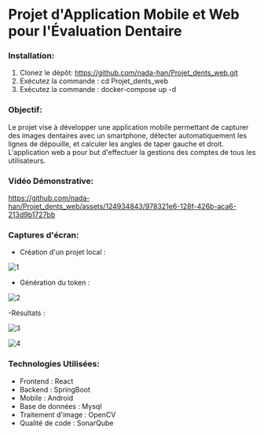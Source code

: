 # Projet d'Application Mobile et Web pour l'Évaluation Dentaire

### Installation:

1. Clonez le dépôt: https://github.com/nada-han/Projet_dents_web.git
2. Exécutez la commande : cd Projet_dents_web
3. Exécutez la commande : docker-compose up -d

### Objectif:
Le projet vise à développer une application mobile permettant de capturer des images dentaires avec un smartphone, détecter automatiquement les lignes de dépouille, et calculer les angles de taper gauche et droit. L'application web a pour but d'effectuer la gestions des comptes de tous les utilisateurs.

### Vidéo Démonstrative:

https://github.com/nada-han/Projet_dents_web/assets/124934843/978321e6-128f-426b-aca6-213d9b1727bb

### Captures d'écran:

- Création d'un projet local :

![1](https://github.com/nada-han/Projet_dents_web/assets/124934843/cdbff43d-7a5f-401a-b2d9-a3d187acc37d)

- Génération du token :

![2](https://github.com/nada-han/Projet_dents_web/assets/124934843/6d342a9a-e1fa-460d-ac71-6d9ba2101656)

-Résultats :

![3](https://github.com/nada-han/Projet_dents_web/assets/124934843/d5f2515d-c457-403c-acaf-47f301ba8b38)

![4](https://github.com/nada-han/Projet_dents_web/assets/124934843/08d25019-a21e-4c95-bcee-9019f9ff48d1)


### Technologies Utilisées:
- Frontend : React
- Backend : SpringBoot
- Mobile : Android
- Base de données : Mysql
- Traitement d'image : OpenCV
- Qualité de code : SonarQube




